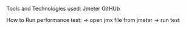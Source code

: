 Tools and Technologies used:
Jmeter
GitHUb




How to Run performance test:
-> open jmx file from jmeter
-> run test

